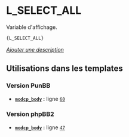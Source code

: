 # L_SELECT_ALL


Variable d'affichage.

```html
{L_SELECT_ALL}
```

[*Ajouter une description*](https://fa-tvars.appspot.com/var/L_SELECT_ALL)

## Utilisations dans les templates

### Version PunBB
* __[`modcp_body`](../tpl/var/punbb/modcp_body.md#readme) :__ ligne [`60`](../tpl/src/punbb/modcp_body.tpl#L60)

### Version phpBB2
* __[`modcp_body`](../tpl/var/subsilver/modcp_body.md#readme) :__ ligne [`47`](../tpl/src/subsilver/modcp_body.tpl#L47)